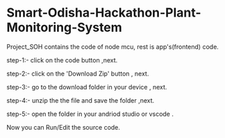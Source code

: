 # Smart-Odisha-Hackathon-Plant-Monitoring-System
Project_SOH contains the code of node mcu, rest is app's(frontend) code.


step-1:-
click on the code button ,next. 


step-2:-
click on the 'Download Zip' button , next.


step-3:-
go to the download folder in your device , next.


step-4:-
unzip the the file and save the folder ,next.


step-5:-
open the folder in your andriod studio or vscode .



Now you can Run/Edit the source code.
